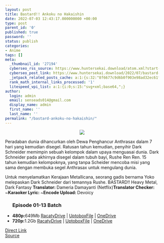 ```yaml
---
layout: post
title: Bastard!! Ankoku no Hakaishin
date: 2022-07-03 12:43:17.000000000 +00:00
type: post
parent_id: '0'
published: true
password: ''
status: publish
categories:
- Anime
tags: []
meta:
  _thumbnail_id: '27194'
  cyberseo_rss_source: https://www.huntersekai.download/atom.xml?start-index=1
  cyberseo_post_link: https://www.huntersekai.download/2022/07/bastard-ankoku-no-hakaishin.html
  _jetpack_related_posts_cache: a:1:{s:32:"8f6677c9d6b0f903e98ad32ec61f8deb";a:2:{s:7:"expires";i:1662944654;s:7:"payload";a:3:{i:0;a:1:{s:2:"id";i:29417;}i:1;a:1:{s:2:"id";i:29613;}i:2;a:1:{s:2:"id";i:25194;}}}}
  rank_math_internal_links_processed: '1'
  litespeed_vpi_list: a:1:{i:0;s:15:"svg+xml;base64,";}
author:
  login: admin
  email: senseads014@gmail.com
  display_name: admin
  first_name: ''
  last_name: ''
permalink: "/bastard-ankoku-no-hakaishin/"
---
```

<p> <a class="popup" data-target="50953"></a>
<div dir="ltr" style="text-align: left;" trbidi="on">
<div class="separator" style="clear: both; text-align: center;"><a href="https://blogger.googleusercontent.com/img/b/R29vZ2xl/AVvXsEhasD-vm0oBaXdNLomCtkgl_UvFQMZeOnmkUrZrvU7ujacPCqi6halT-TTda6KCK3JCJFtLHJ6CZF8kG2pV6_crEaHRuZZhkhFTqvzuUsq3P9g3rR0rwVYcxE-MYBr1-owQcR8BF6HXs0AknSxuaaREP5eJbdVc6sTd7rBjeW2AVRN1HNBOm5tdV8E3/s2752/T81UWFn.jpg" imageanchor="1" style="margin-left: 1em; margin-right: 1em;"><img border="0" data-original-height="318" data-original-width="225" src="{{ site.baseurl }}/assets/2022/07/T81UWFn.jpg" /></a></div>
<p>Peradaban dunia dihancurkan oleh Dewa Penghancur Anthrasax dalam 7 hari yang kemudian disegel. Ratusan tahun kemudian, penyihir Dark Schneider memimpin sebuah kelompok dalam upaya menguasai dunia. Dark Schneider pada akhirnya disegel dalam tubuh bayi, Rushe Ren Ren. 15 tahun kemudian kelompoknya, yang tanpa Scheider mencoba misi yang sama dengan membuka segel Anthrasax untuk mengulang dunia. </p>
<p>Untuk menyelamatkan Kerajaan Metallicana, seorang gadis bernama Yoko melepaskan Dark Schneider dari temannya Rushe. BASTARD‼ Heavy Metal, Dark Fantasy<a name="more"></a>
<pekerja><b>Translator: </b><span>Dameria Damayanti (Netflix)</span><b>Translator Checker: </b><span>~</span><b>Karaoker Lyric: </b><span>~</span><b>Encode Upload: </b><span>Devoicy</span></pekerja>
<div class="dl">
<ul />
<h3>Episode 01-13 Batch</h3>
<li><b>480p:</b><span id="size">649Mb</span> <a href="https://adpaylink.com/st?api=68fdfe8a12c94b45f3e19f5527d4f73bfb3389f3&url=https://racaty.net/vl90k0z3jp68">RacatyDrive</a> | <a href="https://adpaylink.com/st?api=68fdfe8a12c94b45f3e19f5527d4f73bfb3389f3&url=https://uptobox.com/64f3c5d7wtv6">UptoboxFile</a> | <a href="https://adpaylink.com/st?api=68fdfe8a12c94b45f3e19f5527d4f73bfb3389f3&url=https://sdnegerisapaya-my.sharepoint.com/:u:/g/personal/ekodok_myonedrive_site/EdtKaNhoD8BKhhLESeRh5ewBveeMbnprGuSTCEOCAZhNXw?e=dQfb3P">OneDrive</a></li>
<li><b>720p:</b><span id="size">1.2Gb</span> <a href="https://adpaylink.com/st?api=68fdfe8a12c94b45f3e19f5527d4f73bfb3389f3&url=https://racaty.net/85nznbitj5bt">RacatyDrive</a> | <a href="https://adpaylink.com/st?api=68fdfe8a12c94b45f3e19f5527d4f73bfb3389f3&url=https://uptobox.com/bumqpcnz3l8v">UptoboxFile</a> | <a href="https://adpaylink.com/st?api=68fdfe8a12c94b45f3e19f5527d4f73bfb3389f3&url=https://sdnegerisapaya-my.sharepoint.com/:u:/g/personal/ekodok_myonedrive_site/EYuYIwRQxndKrxDiMdt7CpkBPMPeilEr6Wg2LZKdy1DNtQ?e=92jKF5">OneDrive</a></li>
</div>
</div>
<link rel="stylesheet" href="https://cdnjs.cloudflare.com/ajax/libs/font-awesome/4.7.0/css/font-awesome.min.css" />
<div class="divbtn"> <a href="https://handymansurrender.com/fihup8buzv?key=94550f7ce39444073321dde3b8782f97" class="btn"><i class="fa fa-download"></i> Direct Link</a> <br /><a href="https://www.huntersekai.download/2022/07/bastard-ankoku-no-hakaishin.html">Source</a> </div>
